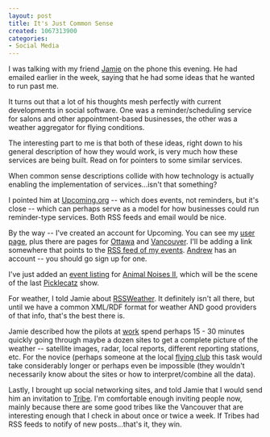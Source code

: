 ```yaml
--- 
layout: post
title: It's Just Common Sense
created: 1067313900
categories: 
- Social Media
---
```

I was talking with my friend <a href="http://www.bmannconsulting.com/node/view/517" title="Picture of Jamie">Jamie</a> on the phone this evening. He had emailed earlier in the week, saying that he had some ideas that he wanted to run past me.

It turns out that a lot of his thoughts mesh perfectly with current developments in social software. One was a reminder/scheduling service for salons and other appointment-based businesses, the other was a weather aggregator for flying conditions.

The interesting part to me is that both of these ideas, right down to his general description of how they would work, is very much how these services are being built. Read on for pointers to some similar services.
<!--break-->
When common sense descriptions collide with how technology is actually enabling the implementation of services...isn't that something? 

I pointed him at <a href="http://www.upcoming.org">Upcoming.org</a> -- which does events, not reminders, but it's close -- which can perhaps serve as a model for how businesses could run reminder-type services. Both RSS feeds and email would be nice.

By the way -- I've created an account for Upcoming. You can see my <a href="http://www.upcoming.org/user/2204/">user page</a>, plus there are pages for <a href="http://www.upcoming.org/metro/ca/on/ot/">Ottawa</a> and <a href="http://www.upcoming.org/metro/ca/bc/van/">Vancouver</a>. I'll be adding a link somewhere that points to the <a href="http://www.upcoming.org/syndicate/my_events/2204" title="Boris Mann's Upcoming.org Event Feed">RSS feed of my events</a>. <a href="http://www.andrewnoeljones.com">Andrew</a> has an account -- you should go sign up for one.

I've just added an <a href="http://www.upcoming.org/event/1527/">event listing</a> for <a href="http://www.lonesomestudios.com/animal_noises/an2-show.html">Animal Noises II</a>, which will be the scene of the last <a href="http://www.picklecatz.com">Picklecatz</a> show.

For weather, I told Jamie about <a href="http://www.rssweather.com">RSSWeather</a>. It definitely isn't all there, but until we have a common XML/RDF format for weather AND good providers of that info, that's the best there is.

Jamie described how the pilots at <a href="http://www.harbour-air.com">work</a> spend perhaps 15 - 30 minutes quickly going through maybe a dozen sites to get a complete picture of the weather -- satellite images, radar, local reports, different reporting stations, etc. For the novice (perhaps someone at the local <a href="http://www.ofc.ca" title="Ottawa Flying Club">flying club</a> this task would take considerably longer or perhaps even be impossible (they wouldn't necessarily know about the sites or how to interpret/combine all the data).

Lastly, I brought up social networking sites, and told Jamie that I would send him an invitation to <a href="http://www.tribe.net">Tribe</a>. I'm comfortable enough inviting people now, mainly because there are some good tribes like the Vancouver that are interesting enough that I check in about once or twice a week. If Tribes had RSS feeds to notify of new posts...that's it, they win.
